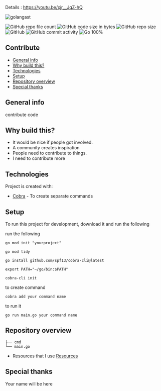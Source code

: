 Details : https://youtu.be/xjr__JqZ-hQ


<p align="left"> <img src="https://komarev.com/ghpvc/?username=golangast&label=Profile%20views&color=0e75b6&style=flat" alt="golangast" /> </p>


![GitHub repo file count](https://img.shields.io/github/directory-file-count/golangast/contribute) 
![GitHub code size in bytes](https://img.shields.io/github/languages/code-size/golangast/contribute)
![GitHub repo size](https://img.shields.io/github/repo-size/golangast/contribute)
![GitHub](https://img.shields.io/github/license/golangast/contribute)
![GitHub commit activity](https://img.shields.io/github/commit-activity/w/golangast/contribute)
![Go 100%](https://img.shields.io/badge/Go-100%25-blue)


## Contribute
* [General info](#general-info)
* [Why build this?](#why-build-this)
* [Technologies](#technologies)
* [Setup](#setup)
* [Repository overview](#repository-overview)
* [Special thanks](#special-thanks)



## General info
contribute code


## Why build this?
* It would be nice if people got involved.
* A community creates inspiration
* People need to contribute to things.
* I need to contribute more


## Technologies
Project is created with:
* [Cobra](https://github.com/spf13/cobra) - To create separate commands


## Setup
To run this project for development, download it and run the following

run the following
```
go mod init "yourproject"

go mod tidy

go install github.com/spf13/cobra-cli@latest

export PATH="~/go/bin:$PATH"

cobra-cli init
```

to create command

```cobra add your command name```

to run it 

```go run main.go your command name```


## Repository overview

```
├── cmd
└── main.go
```

- Resources that I use [Resources](https://docs.google.com/document/d/1Zb9GCWPKeEJ4Dyn2TkT-O3wJ8AFc-IMxZzTugNCjr-8/edit?usp=sharing)

## Special thanks
Your name will be here
